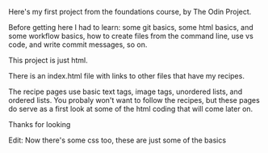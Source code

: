 Here's my first project from the foundations course, by The Odin Project.

Before getting here I had to learn: some git basics, some html basics, and some workflow basics, how to create files from the command line, use vs code, and write commit messages, so on.

This project is just html. 

There is an index.html file with links to other files that have my recipes.

The recipe pages use basic text tags, image tags, unordered lists, and ordered lists. You probaly won't want to follow the recipes, but these pages do serve as a first look at some of the html coding that will come later on.

Thanks for looking

Edit: Now there's some css too, these are just some of the basics
